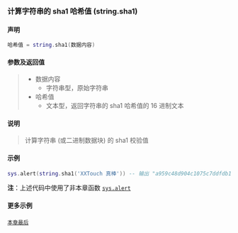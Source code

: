 ### 计算字符串的 sha1 哈希值 \(**string\.sha1**\)


#### 声明
```lua
哈希值 = string.sha1(数据内容)
```


#### 参数及返回值
> - 数据内容
>   - 字符串型，原始字符串
> - 哈希值
>   - 文本型，返回字符串的 sha1 哈希值的 16 进制文本


#### 说明
> 计算字符串 (或二进制数据块) 的 sha1 校验值  


#### 示例  
```lua
sys.alert(string.sha1('XXTouch 真棒')) -- 输出 "a959c48d904c1075c7ddfdb1fda49effb2142493"
```
**注**：上述代码中使用了非本章函数 [`sys.alert`](/Handbook/sys/sys.alert.md)  


#### 更多示例  
[`本章最后`](/Handbook/ext-string/samples.md)  

